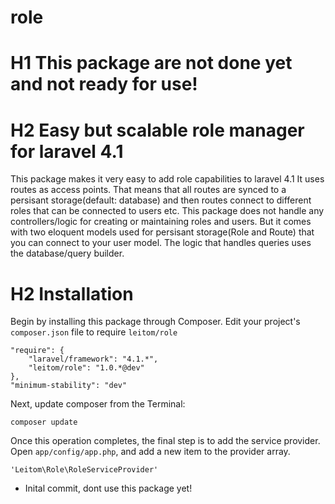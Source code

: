 role
====

# H1 This package are not done yet and not ready for use!

# H2 Easy but scalable role manager for laravel 4.1
This package makes it very easy to add role capabilities to laravel 4.1
It uses routes as access points. That means that all routes are synced to a
persisant storage(default: database) and then routes connect to different roles that can be connected to users etc.
This package does not handle any controllers/logic for creating or maintaining roles and users.
But it comes with two eloquent models used for persisant storage(Role and Route) that you can connect to your user model.
The logic that handles queries uses the database/query builder.

# H2 Installation
Begin by installing this package through Composer. Edit your project's `composer.json` file to require `leitom/role`

```
"require": {
	"laravel/framework": "4.1.*",
	"leitom/role": "1.0.*@dev"
},
"minimum-stability": "dev"
```

Next, update composer from the Terminal:

`composer update`

Once this operation completes, the final step is to add the service provider. Open `app/config/app.php`, and add a new item
to the provider array.

`'Leitom\Role\RoleServiceProvider'`

* Inital commit, dont use this package yet!
